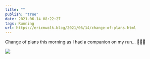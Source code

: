 ```yaml
---
title: ""
publish: "true"
date: 2021-06-14 08:22:27
tags: Running
url: https://ericmwalk.blog/2021/06/14/change-of-plans.html
---
```


Change of plans this morning as I had a companion on my run... 🐶🏃🏼

![](https://ericmwalk.blog/uploads/2021/58e25e7b06.jpg)